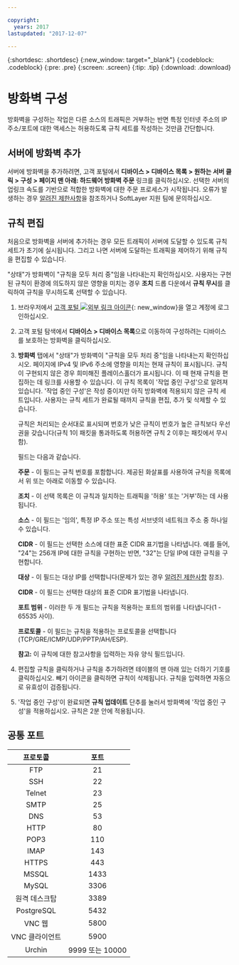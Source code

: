 ```yaml
---

copyright:
  years: 2017
lastupdated: "2017-12-07"

---
```


{:shortdesc: .shortdesc}
{:new_window: target="_blank"}
{:codeblock: .codeblock}
{:pre: .pre}
{:screen: .screen}
{:tip: .tip}
{:download: .download}

# 방화벽 구성

방화벽을 구성하는 작업은 다른 소스의 트래픽은 거부하는 반면 특정 인터넷 주소의 IP 주소/포트에 대한 액세스는 허용하도록 규칙 세트를 작성하는 것만큼 간단합니다. 

## 서버에 방화벽 추가

서버에 방화벽을 추가하려면, 고객 포털에서 **디바이스 > 디바이스 목록 > 원하는 서버 클릭 > 구성 > 페이지 맨 아래: 하드웨어 방화벽 주문** 링크를 클릭하십시오. 선택한 서버의 업링크 속도를 기반으로 적합한 방화벽에 대한 주문 프로세스가 시작됩니다. 오류가 발생하는 경우 [알려진 제한사항](known-limitations.html)을 참조하거나 SoftLayer 지원 팀에 문의하십시오.

## 규칙 편집

처음으로 방화벽을 서버에 추가하는 경우 모든 트래픽이 서버에 도달할 수 있도록 규칙 세트가 초기에 실시됩니다. 그리고 나면 서버에 도달하는 트래픽을 제어하기 위해 규칙을 편집할 수 있습니다. 

"상태"가 방화벽이 "규칙을 모두 처리 중"임을 나타내는지 확인하십시오. 사용자는 구현된 규칙이 환경에 의도하지 않은 영향을 미치는 경우 **조치** 드롭 다운에서 **규칙 무시**를 클릭하여 규칙을 무시하도록 선택할 수 있습니다.

1. 브라우저에서 [고객 포털 ![외부 링크 아이콘](../../icons/launch-glyph.svg "외부 링크 아이콘")](https://control.softlayer.com/){: new_window}을 열고 계정에 로그인하십시오.
2. 고객 포털 탐색에서 **디바이스 > 디바이스 목록**으로 이동하여 구성하려는 디바이스를 보호하는 방화벽을 클릭하십시오.
3. **방화벽** 탭에서 "상태"가 방화벽이 "규칙을 모두 처리 중"임을 나타내는지 확인하십시오. 페이지에 IPv4 및 IPv6 주소에 영향을 미치는 현재 규칙이 표시됩니다. 규칙이 구현되지 않은 경우 희미해진 플레이스홀더가 표시됩니다. 이 때 현재 규칙을 편집하는 데 링크를 사용할 수 있습니다. 이 규칙 목록이 '작업 중인 구성'으로 알려져 있습니다. '작업 중인 구성'은 작성 중이지만 아직 방화벽에 적용되지 않은 규칙 세트입니다. 사용자는 규칙 세트가 완료될 때까지 규칙을 편집, 추가 및 삭제할 수 있습니다. 

     규칙은 처리되는 순서대로 표시되며 번호가 낮은 규칙이 번호가 높은 규칙보다 우선권을 갖습니다(규칙 1이 패킷을 통과하도록 허용하면 규칙 2 이후는 패킷에서 무시함).
     
     필드는 다음과 같습니다.

      **주문** - 이 필드는 규칙 번호를 포함합니다. 제공된 화살표를 사용하여 규칙을 목록에서 위 또는 아래로 이동할 수 있습니다.
      
      **조치** - 이 선택 목록은 이 규칙과 일치하는 트래픽을 '허용' 또는 '거부'하는 데 사용됩니다.
      
      **소스** - 이 필드는 '임의', 특정 IP 주소 또는 특성 서브넷의 네트워크 주소 중 하나일 수 있습니다.
      
      **CIDR** - 이 필드는 선택한 소스에 대한 표준 CIDR 표기법을 나타냅니다. 예를 들어, "24"는 256개 IP에 대한 규칙을 구현하는 반면, "32"는 단일 IP에 대한 규칙을 구현합니다.
      
      **대상** - 이 필드는 대상 IP를 선택합니다(문제가 있는 경우 [알려진 제한사항](known-limitations.html) 참조).
      
      **CIDR** - 이 필드는 선택한 대상의 표준 CIDR 표기법을 나타냅니다.
      
      **포트 범위** - 이러한 두 개 필드는 규칙을 적용하는 포트의 범위를 나타냅니다(1 - 65535 사이).
      
      **프로토콜** - 이 필드는 규칙을 적용하는 프로토콜을 선택합니다(TCP/GRE/ICMP/UDP/PPTP/AH/ESP).
      
      **참고:** 이 규칙에 대한 참고사항을 입력하는 자유 양식 필드입니다.

4. 편집할 규칙을 클릭하거나 규칙을 추가하려면 테이블의 맨 아래 있는 더하기 기호를 클릭하십시오. 빼기 아이콘을 클릭하면 규칙이 삭제됩니다. 규칙을 입력하면 자동으로 유효성이 검증됩니다. 
5. '작업 중인 구성'이 완료되면 **규칙 업데이트** 단추를 눌러서 방화벽에 '작업 중인 구성'을 적용하십시오. 규칙은 2분 안에 적용됩니다. 

## 공통 포트

| 프로토콜| 포트    |
| :-----: | :-----: |
| FTP | 21 |
| SSH | 22 |
| Telnet | 23 |
| SMTP | 25 |
| DNS | 53 |
| HTTP | 80 |
| POP3 | 110 |
| IMAP | 143 |
| HTTPS | 443 |
| MSSQL | 1433 |
| MySQL | 3306 |
| 원격 데스크탑  | 3389 |
| PostgreSQL | 5432 |
| VNC 웹  | 5800 |
| VNC 클라이언트 | 5900 |
| Urchin | 9999 또는 10000 ||

    
